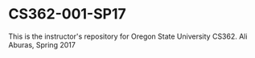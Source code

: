 # CS362-001-SP17
This is the instructor's repository for Oregon State University CS362.
Ali Aburas, Spring 2017


